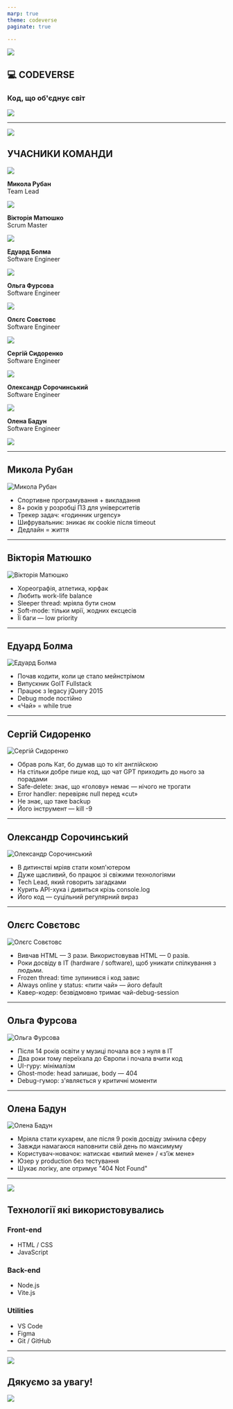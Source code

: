 ```yaml
---
marp: true
theme: codeverse
paginate: true

---
```


<img src="img/logo.png" class="logo-top-right">

## 💻 CODEVERSE
### Код, що об'єднує світ

<img src="img/logo-team.jpg" class="logo-bottom-left">

---

<img src="img/logo.png" class="logo-top-right">

## УЧАСНИКИ КОМАНДИ


<div class="team-grid">

  <div class="team-row">
    <div class="team-member">
      <img src="img/team/person01.png">
      <p><b>Микола Рубан</b><br>Team Lead</p>
    </div>
    <div class="team-member">
      <img src="img/team/person02.png">
      <p><b>Вікторія Матюшко</b><br>Scrum Master</p>
    </div>
    <div class="team-member">
      <img src="img/team/person03.png">
      <p><b>Едуард Болма</b><br>Software Engineer</p>
    </div>
    <div class="team-member">
      <img src="img/team/person04.png">
      <p><b>Ольга Фурсова</b><br>Software Engineer</p>
    </div>
  </div>

  <div class="team-row offset">
    <div class="team-member">
      <img src="img/team/person05.png">
      <p><b>Олєгс Совєтовс</b><br>Software Engineer</p>
    </div>
    <div class="team-member">
      <img src="img/team/person06.png">
      <p><b>Сергій Сидоренко</b><br>Software Engineer</p>
    </div>
    <div class="team-member">
      <img src="img/team/person07.png">
      <p><b>Олександр Сорочинський</b><br>Software Engineer</p>
    </div>
    <div class="team-member">
      <img src="img/team/person08.png">
      <p><b>Олена Бадун</b><br>Software Engineer</p>
    </div>
  </div>

</div>
<img src="img/logo-team.jpg" class="logo-bottom-left">

---

<div class="person-slide">

  <div class="person-left">
    <h2>Микола Рубан</h2>
    <img src="img/team/person01.png" alt="Микола Рубан">
  </div>

  <div class="person-right">
    <ul>
      <li>Спортивне програмування + викладання</li>
      <li>8+ років у розробці ПЗ для університетів</li>
      <li>Трекер задач: «годинник urgency»</li>
      <li>Шифрувальник: зникає як cookie після timeout</li>
      <li>Дедлайн = життя</li>
    </ul>
  </div>

</div>

---

<div class="person-slide">
  <div class="person-left">
    <h2>Вікторія Матюшко</h2>
    <img src="img/team/person02.png" alt="Вікторія Матюшко">
  </div>
  <div class="person-right">
    <ul>
      <li>Хореографія, атлетика, юрфак</li>
      <li>Любить work-life balance</li>
      <li>Sleeper thread: мріяла бути сном</li>
      <li>Soft-mode: тільки мрії, жодних ексцесів</li>
      <li>Її баги — low priority</li>
    </ul>
  </div>
</div>

---

<div class="person-slide">
  <div class="person-left">
    <h2>Едуард Болма</h2>
    <img src="img/team/person03.png" alt="Едуард Болма">
  </div>
  <div class="person-right">
    <ul>
      <li>Почав кодити, коли це стало мейнстрімом</li>
      <li>Випускник GoIT Fullstack</li>
      <li>Працює з legacy jQuery 2015</li>
      <li>Debug mode постійно</li>
      <li>«Чай» = while true</li>
    </ul>
  </div>
</div>

---

<div class="person-slide">
  <div class="person-left">
    <h2>Сергій Сидоренко</h2>
    <img src="img/team/person04.png" alt="Сергій Сидоренко">
  </div>
  <div class="person-right">
    <ul>
      <li>Обрав роль Кат, бо думав що то кіт англійскою</li>
      <li>На стільки добре пише код, що чат GPT приходить до нього за порадами</li>
      <li>Safe-delete: знає, що «голову» немає — нічого не трогати</li>
      <li>Error handler: перевіряє null перед «cut»</li>
      <li>Не знає, що таке backup</li>
      <li>Його інструмент — kill -9</li>
    </ul>
  </div>
</div>

---

<div class="person-slide">
  <div class="person-left">
    <h2>Олександр Сорочинський</h2>
    <img src="img/team/person05.png" alt="Олександр Сорочинський">
  </div>
  <div class="person-right">
    <ul>
      <li>В дитинстві мріяв стати комп'ютером</li>
      <li>Дуже щасливий, бо працює зі свіжими технологіями</li>
      <li>Tech Lead, який говорить загадками</li>
      <li>Курить API-хука і дивиться крізь console.log</li>
      <li>Його код — суцільний регулярний вираз</li>
    </ul>
  </div>
</div>

---

<div class="person-slide">
  <div class="person-left">
    <h2>Олєгс Совєтовс</h2>
    <img src="img/team/person06.png" alt="Олєгс Совєтовс">
  </div>
  <div class="person-right">
    <ul>
      <li>Вивчав HTML — 3 рази. Використовував HTML — 0 разів.</li>
      <li>Роки досвіду в ІТ (hardware / software), щоб уникати спілкування з людьми.</li>
      <li>Frozen thread: time зупинився і код завис</li>
      <li>Always online у status: «пити чай» — його default</li>
      <li>Кавер-кодер: безвідмовно тримає чай-debug-session</li>
    </ul>
  </div>
</div>

---

<div class="person-slide">
  <div class="person-left">
    <h2>Ольга Фурсова</h2>
    <img src="img/team/person07.png" alt="Ольга Фурсова">
  </div>
  <div class="person-right">
    <ul>
      <li>Після 14 років освіти у музиці почала все з нуля в IT</li>
      <li>Два роки тому переїхала до Європи і почала вчити код</li>
      <li>UI-гуру: мінімалізм</li>
      <li>Ghost-mode: head залишає, body — 404</li>
      <li>Debug-гумор: з'являється у критичні моменти</li>
    </ul>
  </div>
</div>

---

<div class="person-slide">
  <div class="person-left">
    <h2>Олена Бадун</h2>
    <img src="img/team/person08.png" alt="Олена Бадун">
  </div>
  <div class="person-right">
    <ul>
      <li>Мріяла стати кухарем, але після 9 років досвіду змінила сферу</li>
      <li>Завжди намагаюся наповнити свій день по максимуму</li>
      <li>Користувач-новачок: натискає «випий мене» / «з’їж мене»</li>
      <li>Юзер у production без тестування</li>
      <li>Шукає логіку, але отримує "404 Not Found"</li>
    </ul>
  </div>
</div>

---
<img src="img/logo.png" class="logo-top-right">

<h2>Технології які використовувались</h2>

<div class="tech-row">

  <div class="tech-col">
    <h3>Front-end</h3>
    <ul>
      <li>HTML / CSS</li>
      <li>JavaScript</li>
    </ul>
  </div>

  <div class="tech-col">
    <h3>Back-end</h3>
    <ul>
      <li>Node.js</li>
      <li>Vite.js</li>
    </ul>
  </div>

  <div class="tech-col">
    <h3>Utilities</h3>
    <ul>
      <li>VS Code</li>
      <li>Figma</li>
      <li>Git / GitHub</li>
    </ul>
  </div>

</div>


---

<img src="img/logo.png" class="logo-top-right">

<div class="thank-slide">
  <h2>Дякуємо за увагу!</h2>
</div>

<img src="img/logo-team.jpg" class="logo-bottom-left">
